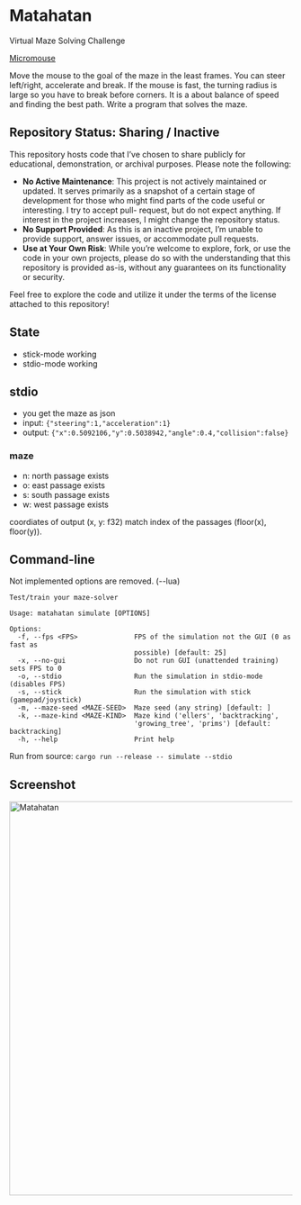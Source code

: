 # Matahatan

Virtual Maze Solving Challenge

[Micromouse](https://youtu.be/kMOssi5IcP0?si=2qSlp-7MrDTbPzCF&t=13)

Move the mouse to the goal of the maze in the least frames. You can steer
left/right, accelerate and break. If the mouse is fast, the turning radius is
large so you have to break before corners. It is a about balance of speed and
finding the best path. Write a program that solves the maze.

## Repository Status: Sharing / Inactive

This repository hosts code that I’ve chosen to share publicly for educational,
demonstration, or archival purposes. Please note the following:

- **No Active Maintenance**: This project is not actively maintained or updated.
  It serves primarily as a snapshot of a certain stage of development for those
  who might find parts of the code useful or interesting. I try to accept pull-
  request, but do not expect anything. If interest in the project increases, I
  might change the repository status.
- **No Support Provided**: As this is an inactive project, I’m unable to provide
  support, answer issues, or accommodate pull requests.
- **Use at Your Own Risk**: While you’re welcome to explore, fork, or use the
  code in your own projects, please do so with the understanding that this
  repository is provided as-is, without any guarantees on its functionality or
  security.

Feel free to explore the code and utilize it under the terms of the license
attached to this repository!

## State

* stick-mode working
* stdio-mode working

## stdio

- you get the maze as json
- input: `{"steering":1,"acceleration":1}`
- output: `{"x":0.5092106,"y":0.5038942,"angle":0.4,"collision":false}`

### maze

- n: north passage exists
- o: east passage exists
- s: south passage exists
- w: west passage exists

coordiates of output (x, y: f32) match index of the passages (floor(x), floor(y)).

## Command-line

Not implemented options are removed. (--lua)

```
Test/train your maze-solver

Usage: matahatan simulate [OPTIONS]

Options:
  -f, --fps <FPS>              FPS of the simulation not the GUI (0 as fast as
                               possible) [default: 25]
  -x, --no-gui                 Do not run GUI (unattended training) sets FPS to 0
  -o, --stdio                  Run the simulation in stdio-mode (disables FPS)
  -s, --stick                  Run the simulation with stick (gamepad/joystick)
  -m, --maze-seed <MAZE-SEED>  Maze seed (any string) [default: ]
  -k, --maze-kind <MAZE-KIND>  Maze kind ('ellers', 'backtracking',
                               'growing_tree', 'prims') [default: backtracking]
  -h, --help                   Print help
```

Run from source: `cargo run --release -- simulate --stdio`

## Screenshot

<img src="screenshot.png" alt="Matahatan" width="700">
